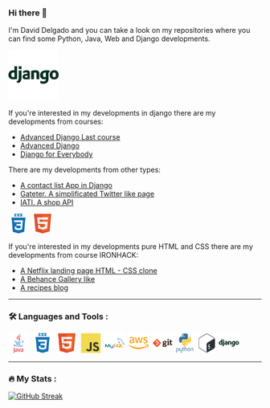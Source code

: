 ### Hi there 👋

I'm David Delgado and you can take a look on my repositories where you can find some Python, Java, Web and Django developments.
<div>
  <img src="https://github.com/devicons/devicon/blob/master/icons/django/django-plain-wordmark.svg" title="Django" **alt="Django" width="100" height="100"/>
</div>

If you're interested in my developments in django there are my developments from courses: 

- [Advanced Django Last course](https://github.com/DDelgadoD/course4_proj)  
- [Advanced Django](https://github.com/DDelgadoD/blango)  
- [Django for Everybody](https://github.com/DDelgadoD/Django_4_everybody)  

There are my developments from other types:  

- [A contact list App in Django](https://github.com/DDelgadoD/Django_Contact_List)  
- [Gateter. A simplificated Twitter like page](https://github.com/DDelgadoD/Gateter)  
- [IATI. A shop API](https://github.com/DDelgadoD/IATI)


<div>
  <img src="https://github.com/devicons/devicon/blob/master/icons/css3/css3-plain-wordmark.svg"  title="CSS3" alt="CSS" width="40" height="40"/>&nbsp;
  <img src="https://github.com/devicons/devicon/blob/master/icons/html5/html5-original.svg" title="HTML5" alt="HTML" width="40" height="40"/>&nbsp;
</div>

If you're interested in my developments pure HTML and CSS there are my developments from course IRONHACK:

- [A Netflix landing page HTML - CSS clone](https://github.com/DDelgadoD/IRONHACK-lab-1-netflix)  
- [A Behance Gallery like](https://github.com/DDelgadoD/IRONHACK-lab-2-gallery)  
- [A recipes blog](https://github.com/DDelgadoD/IRONHACK-lab-3-css-recipes-clone)

---

### :hammer_and_wrench: Languages and Tools :  
<div>
  <img src="https://github.com/devicons/devicon/blob/master/icons/java/java-original-wordmark.svg" title="Java" alt="Java" width="40" height="40"/>&nbsp;
  <img src="https://github.com/devicons/devicon/blob/master/icons/css3/css3-plain-wordmark.svg"  title="CSS3" alt="CSS" width="40" height="40"/>&nbsp;
  <img src="https://github.com/devicons/devicon/blob/master/icons/html5/html5-original.svg" title="HTML5" alt="HTML" width="40" height="40"/>&nbsp;
  <img src="https://github.com/devicons/devicon/blob/master/icons/javascript/javascript-original.svg" title="JavaScript" alt="JavaScript" width="40" height="40"/>&nbsp;
  <img src="https://github.com/devicons/devicon/blob/master/icons/mysql/mysql-original-wordmark.svg" title="MySQL"  alt="MySQL" width="40" height="40"/>&nbsp;
  <img src="https://github.com/devicons/devicon/blob/master/icons/amazonwebservices/amazonwebservices-plain-wordmark.svg" title="AWS" alt="AWS" width="40" height="40"/>&nbsp;
  <img src="https://github.com/devicons/devicon/blob/master/icons/git/git-original-wordmark.svg" title="Git" **alt="Git" width="40" height="40"/>
  <img src="https://github.com/devicons/devicon/blob/master/icons/python/python-original-wordmark.svg" title="python" **alt="python" width="40" height="40"/>
  <img src="https://github.com/devicons/devicon/blob/master/icons/bash/bash-original.svg" title="Bash" **alt="Bash" width="40" height="40"/>
  <img src="https://github.com/devicons/devicon/blob/master/icons/django/django-plain-wordmark.svg" title="Django" **alt="Django" width="40" height="40"/>
</div>

---

### :fire: My Stats :  
[![GitHub Streak](http://github-readme-streak-stats.herokuapp.com?user=Ddelgadod&date_format=M%20j%5B%2C%20Y%5D)](https://git.io/streak-stats)

<!--
**DDelgadoD/DDelgadoD** is a ✨ _special_ ✨ repository because its `README.md` (this file) appears on your GitHub profile.

Here are some ideas to get you started:

- 🔭 I’m currently working on ...
- 🌱 I’m currently learning ...
- 👯 I’m looking to collaborate on ...
- 🤔 I’m looking for help with ...
- 💬 Ask me about ...
- 📫 How to reach me: ...
- 😄 Pronouns: ...
- ⚡ Fun fact: ...
-->
